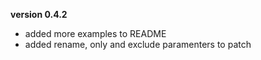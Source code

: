 **version 0.4.2**

* added more examples to README
* added rename, only and exclude paramenters to patch